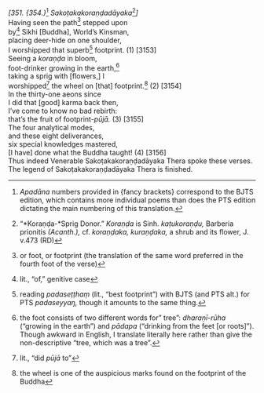 *\[351. {354.}*[^1] *Sakoṭakakoraṇḍadāyaka*[^2]*\]*  
Having seen the path[^3] stepped upon  
by[^4] Sikhi \[Buddha\], World’s Kinsman,  
placing deer-hide on one shoulder,  
I worshipped that superb[^5] footprint. (1) \[3153\]  
Seeing a *koraṇḍa* in bloom,  
foot-drinker growing in the earth,[^6]  
taking a sprig with \[flowers,\] I  
worshipped[^7] the wheel on \[that\] footprint.[^8] (2) \[3154\]  
In the thirty-one aeons since  
I did that \[good\] karma back then,  
I’ve come to know no bad rebirth:  
that’s the fruit of footprint-*pūjā.* (3) \[3155\]  
The four analytical modes,  
and these eight deliverances,  
six special knowledges mastered,  
\[I have\] done what the Buddha taught! (4) \[3156\]  
Thus indeed Venerable Sakoṭakakoraṇḍadāyaka Thera spoke these verses.  
The legend of Sakoṭakakoraṇḍadāyaka Thera is finished.  
[^1]: *Apadāna* numbers provided in {fancy brackets} correspond to the
    BJTS edition, which contains more individual poems than does the PTS
    edition dictating the main numbering of this translation.  
[^2]: “*Koraṇḍa-*Sprig Donor.” *Koraṇḍa* is Sinh. *kaṭukoraṇḍu,*
    Barberia prionitis *(Acanth.),* cf. *koraṇḍaka, kuraṇḍaka,* a shrub
    and its flower, J. v.473 (RD)  
[^3]: or foot, or footprint (the translation of the same word preferred
    in the fourth foot of the verse)  
[^4]: lit., “of,” genitive case  
[^5]: reading *padaseṭṭhaṃ* (lit., “best footprint”) with BJTS (and PTS
    alt.) for PTS *padaseyyaŋ,* though it amounts to the same thing.  
[^6]: the foot consists of two different words for” tree”:
    *dharaṇī-rūha* (“growing in the earth”) and *pādapa* (“drinking from
    the feet \[or roots\]”). Though awkward in English, I translate
    literally here rather than give the non-descriptive “tree, which was
    a tree”.  
[^7]: lit., “did *pūjā* to”  
[^8]: the wheel is one of the auspicious marks found on the footprint of
    the Buddha
